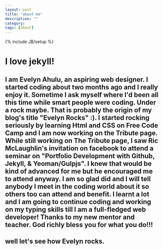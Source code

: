 ```yaml
---
layout: post
title: "about me"
description: ""
category: 
tags: [about]
---
```

{% include JB/setup %}
# I love jekyll!

## I am Evelyn Ahulu, an aspiring web designer. I started coding about two months ago and I really enjoy it. Sometime I ask myself where I'd been all this time while smart people were coding. Under a rock maybe. That is probably the origin of my blog's title "Evelyn Rocks" :). I started rocking seriously by learning Html and CSS on Free Code Camp and I am now working on the Tribute page. While still working on The Tribute page, I saw Ric McLaughlin's invitation on facebook to attend a seminar on "Portfolio Development with Github, Jekyll, & Yeoman/Gulpjs". I knew that would be kind of advanced  for me but he encouraged me to attend anyway. I am so glad did and I will tell anybody I meet in the coding world about it so others too can attend and benefit. I learnt a lot and I am going to continue coding and working on my typing skills till I am a full-fledged web developer! Thanks to my new mentor and teacher. God richly bless you for what you do!!! 


## well let's see how Evelyn rocks.




